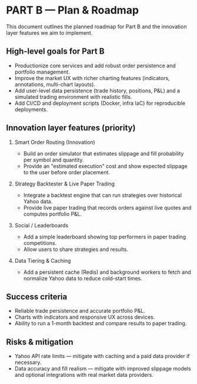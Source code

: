 # PART B — Plan & Roadmap

This document outlines the planned roadmap for Part B and the innovation layer features we aim to implement.

## High-level goals for Part B

- Productionize core services and add robust order persistence and portfolio management.
- Improve the market UX with richer charting features (indicators, annotations, multi-chart layouts).
- Add user-level data persistence (trade history, positions, P&L) and a simulated trading environment with realistic fills.
- Add CI/CD and deployment scripts (Docker, infra IaC) for reproducible deployments.

## Innovation layer features (priority)

1. Smart Order Routing (Innovation)
   - Build an order simulator that estimates slippage and fill probability per symbol and quantity.
   - Provide an "estimated execution" cost and show expected slippage to the user before order placement.

2. Strategy Backtester & Live Paper Trading
   - Integrate a backtest engine that can run strategies over historical Yahoo data.
   - Provide live paper trading that records orders against live quotes and computes portfolio P&L.

3. Social / Leaderboards
   - Add a simple leaderboard showing top performers in paper trading competitions.
   - Allow users to share strategies and results.

5. Data Tiering & Caching
   - Add a persistent cache (Redis) and background workers to fetch and normalize Yahoo data to reduce cold-start times.

## Success criteria

- Reliable trade persistence and accurate portfolio P&L.
- Charts with indicators and responsive UX across devices.
- Ability to run a 1-month backtest and compare results to paper trading.

## Risks & mitigation

- Yahoo API rate limits — mitigate with caching and a paid data provider if necessary.
- Data accuracy and fill realism — mitigate with improved slippage models and optional integrations with real market data providers.